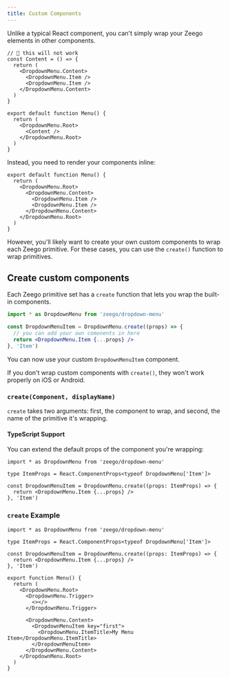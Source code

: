 ```yaml
---
title: Custom Components
---
```


Unlike a typical React component, you can't simply wrap your Zeego elements in other components.

```tsx
// 🚫 this will not work
const Content = () => {
  return (
    <DropdownMenu.Content>
      <DropdownMenu.Item />
      <DropdownMenu.Item />
    </DropdownMenu.Content>
  )
}

export default function Menu() {
  return (
    <DropdownMenu.Root>
      <Content />
    </DropdownMenu.Root>
  )
}
```

Instead, you need to render your components inline:

```tsx
export default function Menu() {
  return (
    <DropdownMenu.Root>
      <DropdownMenu.Content>
        <DropdownMenu.Item />
        <DropdownMenu.Item />
      </DropdownMenu.Content>
    </DropdownMenu.Root>
  )
}
```

However, you'll likely want to create your own custom components to wrap each Zeego primitive. For these cases, you can use the `create()` function to wrap primitives.

## Create custom components

Each Zeego primitive set has a `create` function that lets you wrap the built-in components.

```jsx twoslash
import * as DropdownMenu from 'zeego/dropdown-menu'

const DropdownMenuItem = DropdownMenu.create((props) => {
  // you can add your own comonents in here
  return <DropdownMenu.Item {...props} />
}, 'Item')
```

You can now use your custom `DropdownMenuItem` component.

If you don't wrap custom components with `create()`, they won't work properly on iOS or Android.

### `create(Component, displayName)`

`create` takes two arguments: first, the component to wrap, and second, the name of the primitive it's wrapping.

#### TypeScript Support

You can extend the default props of the component you're wrapping:

```tsx
import * as DropdownMenu from 'zeego/dropdown-menu'

type ItemProps = React.ComponentProps<typeof DropdownMenu['Item']>

const DropdownMenuItem = DropdownMenu.create((props: ItemProps) => {
  return <DropdownMenu.Item {...props} />
}, 'Item')
```

### `create` Example

```tsx twoslash {5-7, 17,19}
import * as DropdownMenu from 'zeego/dropdown-menu'

type ItemProps = React.ComponentProps<typeof DropdownMenu['Item']>

const DropdownMenuItem = DropdownMenu.create((props: ItemProps) => {
  return <DropdownMenu.Item {...props} />
}, 'Item')

export function Menu() {
  return (
    <DropdownMenu.Root>
      <DropdownMenu.Trigger>
        <></>
      </DropdownMenu.Trigger>

      <DropdownMenu.Content>
        <DropdownMenuItem key="first">
          <DropdownMenu.ItemTitle>My Menu Item</DropdownMenu.ItemTitle>
        </DropdownMenuItem>
      </DropdownMenu.Content>
    </DropdownMenu.Root>
  )
}
```
